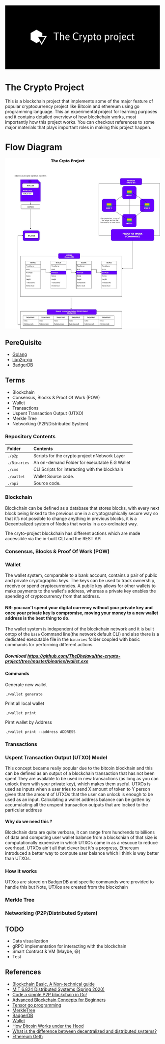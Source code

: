 ![logo](https://github.com/TheDhejavu/the-crypto-project/blob/master/public/cover.png)
# The Crypto Project

This is a blockchain project that implements some of the major feature of popular cryptocurrency project like Bitcoin and ethereum using go programming language. This an experimental project for learning purposes and it contains detailed overview of how blockchain works, most importantly how this project works. You can checkout references to some major materials that plays important roles in making this project happen.

# Flow Diagram
![flow diagram](https://github.com/TheDhejavu/the-crypto-project/blob/master/public/flowdiagram.jpg)

## PereQuisite
- [Golang](https://golang.org/)
- [libp2p-go ](https://docs.libp2p.io/)
- [BadgerDB](https://github.com/dgraph-io/badger)

## Terms
- Blockchain
- Consensus, Blocks & Proof Of Work (POW)
- Wallet
- Transactions
- Uspent Transaction Output (UTXO)
- Merkle Tree
- Networking (P2P/Distributed System)

### Repository Contents

| Folder     | Contents                                         |
|:-----------|:-------------------------------------------------|
| `./p2p`    | Scripts for the crypto project nNetwork Layer    |
| `./Binaries`| An on-demand Folder for executable E.G Wallet   |
| `./cmd`    | CLI Scripts for interacting with the blockhain   |
| `./wallet` | Wallet Source code.                              |
| `./api`    | Source code.                                     |

### Blockchain
Blockchain can be defined as a database that stores blocks, with every next block being linked to the previous one in a cryptographically secure way so that it’s not possible to change anything in previous blocks, it is a Decentralized system of Nodes that works in a co-ordinated way.

The cryto-project blockchain has different actions which are made accessible via the in-built CLI and the REST API

### Consensus, Blocks & Proof Of Work (POW)


###  Wallet
The wallet system, comparable to a bank account, contains a pair of public and private cryptographic keys. The keys can be used to track ownership, receive or spend cryptocurrencies. A public key allows for other wallets to make payments to the wallet's address, whereas a private key enables the spending of cryptocurrency from that address.
#### NB: you can't spend your digital currency without your private key and once your private key is compromise, moving your money to a new wallet address is the best thing to do.


The wallet system is independent of the blockchain network and it is built ontop of the `base` Command line(the network default CLI) and also there is a dedicated executable file in the `binaries` folder coupled with basic commands for performing different actions

##### Download https://github.com/TheDhejavu/the-crypto-project/tree/master/binaries/wallet.exe

#### Commands 

Generate new wallet

    ./wallet generate

Print all local wallet

    ./wallet print

Pirnt wallet by Address

    ./wallet print --address ADDRESS

### Transactions


### Uspent Transaction Output (UTXO) Model

This concept became really popular due to the bitcoin blockhain and this can be defined as an output of a blockchain transaction that has not been spent
 They are available to be used in new transactions (as long as you can unlock them with your private key), which makes them useful. UTXOs is used as inputs when a user tries to send X amount of token to Y person given that the amount of UTXOs that the user can unlock is enough to be used as an input. Calculating a wallet address balance can be gotten by accumulating all the unspent transaction outputs that are locked to the particular address
 #### Why do we need this ?
 
 Blockchain data are quite verbose, it can range from hundrends to billions of data and computing user wallet balance from a blockchian of that size is computationally expensive in which UTXOs came in as a resucue to reduce overhead. UTXOs ain't all that clever but it's a progress, Ethereum introduced a better way to compute user balance which i think is way better than UTXOs.

 ### How it works
 UTXos are stored on BadgerDB and specific commands were provided to handle this but Note, UTXos are created from the blockchain

### Merkle Tree

### Networking (P2P/Distributed System)

## TODO

- Data visualization
- gRPC implementation for interacting with the blockchain
- Smart Contract & VM (Maybe, 😃)
- Test

## References
- [Blockchain Basic, A Non-technical guide](https://www.goodreads.com/book/show/34137265-blockchain-basics)
- [MIT 6.824 Distributed Systems (Spring 2020)](https://www.youtube.com/playlist?list=PLrw6a1wE39_tb2fErI4-WkMbsvGQk9_UB)
- [Code a simple P2P blockchain in Go!](https://medium.com/@mycoralhealth/code-a-simple-p2p-blockchain-in-go-46662601f417)
- [Advanced Blockchain Concepts for Beginners](https://medium.com/@mycoralhealth/advanced-blockchain-concepts-for-beginners-32887202afad)
- [Tensor go programming ](https://www.youtube.com/playlist?list=PLJbE2Yu2zumCe9cO3SIyragJ8pLmVv0z9)
- [MerkleTree](https://brilliant.org/wiki/merkle-tree/)
- [BadgerDB](https://github.com/dgraph-io/badger)
- [Wallet](https://en.wikipedia.org/wiki/Cryptocurrency_wallet)
- [How Bitcoin Works under the Hood](https://www.youtube.com/watch?v=Lx9zgZCMqXE)
- [What is the difference between decentralized and distributed systems?](https://medium.com/distributed-economy/what-is-the-difference-between-decentralized-and-distributed-systems-f4190a5c6462#:~:text=A%20decentralized%20system%20is%20a%20subset%20of%20a%20distributed%20system.&text=Decentralized%20means%20that%20there%20is,where%20the%20decision%20is%20made.&text=Distributed%20means%20that%20the%20processing,and%20use%20complete%20system%20knowledge.)
- [Ethereum Geth](https://geth.ethereum.org/docs/)
